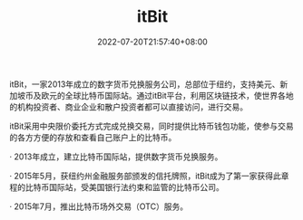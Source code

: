 ﻿---
weight: 
title: "itBit"
description: "itBit，一家2013年成立的数字货币兑换服务公司，总部位于纽约，支持美元、新加坡币及欧元的全球比特币国际站。"
date: 2022-07-20T21:57:40+08:00
lastmod: 2022-07-20T16:45:40+08:00
draft: false
authors: ["浮尘"]
featuredImage: "itbit.webp"
link: "http://www.itbit.com/"
tags: ["交易所","itBit"]
categories: ["navigation"]
navigation: ["交易所"]
lightgallery: true
toc: true
pinned: false
recommend: false
recommend1: false
---
itBit，一家2013年成立的数字货币兑换服务公司，总部位于纽约，支持美元、新加坡币及欧元的全球比特币国际站。通过itBit平台，利用区块链技术，使世界各地的机构投资者、商业企业和散户投资者都可以直接访问，进行交易。

itBit采用中央限价委托方式完成兑换交易，同时提供比特币钱包功能，使参与交易的各方方便的存放和查看自己账户上的比特币。

· 2013年成立，建立比特币国际站，提供数字货币兑换服务。

· 2015年5月，获纽约州金融服务部颁发的信托牌照，itBit成为了第一家获得此章程的比特币国际站，受美国银行法约束和监管的比特币公司。

· 2015年7月，推出比特币场外交易（OTC）服务。
